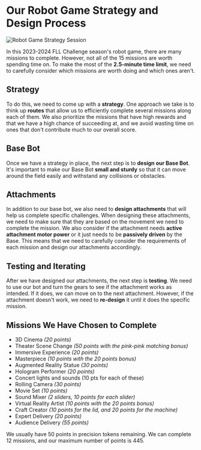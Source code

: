 # Our Robot Game Strategy and Design Process

![Robot Game Strategy Session](Media/Images/Robot-Game-Strategy-Session.jpg)

In this 2023-2024 FLL Challenge season's robot game, there are many missions to complete. However, not all of the 15 missions are worth spending time on. To make the most of the __2.5-minute time limit__, we need to carefully consider which missions are worth doing and which ones aren't.

## Strategy

To do this, we need to come up with a __strategy__. One approach we take is to think up __routes__ that allow us to efficiently complete several missions along each of them. We also prioritize the missions that have high rewards and that we have a high chance of succeeding at, and we avoid wasting time on ones that don't contribute much to our overall score.

## Base Bot

Once we have a strategy in place, the next step is to __design our Base Bot__. It's important to make our Base Bot __small and sturdy__ so that it can move around the field easily and withstand any collisions or obstacles.

## Attachments

In addition to our base bot, we also need to __design attachments__ that will help us complete specific challenges. When designing these attachments, we need to make sure that they are based on the movement we need to complete the mission. We also consider if the attachment needs __active attachment motor power__ or it just needs to be __passively driven__ by the Base. This means that we need to carefully consider the requirements of each mission and design our attachments accordingly.

## Testing and Iterating

After we have designed our attachments, the next step is __testing__. We need to use our bot and turn the gears to see if the attachment works as intended. If it does, we can move on to the next attachment. However, if the attachment doesn't work, we need to __re-design__ it until it does the specific mission.

## Missions We Have Chosen to Complete

* 3D Cinema _(20 points)_
* Theater Scene Change _(50 points with the pink-pink matching bonus)_
* Immersive Experience _(20 points)_
* Masterpiece _(10 points with the 20 points bonus)_
* Augmented Reality Statue _(30 points)_
* Hologram Performer _(20 points)_
* Concert lights and sounds (10 pts for each of these)
* Rolling Camera _(30 points)_
* Movie Set _(10 points)_
* Sound Mixer _(2 sliders, 10 points for each slider)_
* Virtual Reality Artist _(10 points with the 20 points bonus)_
* Craft Creator _(10 points for the lid, and 20 points for the machine)_
* Expert Delivery _(20 points)_
* Audience Delivery _(55 points)_

We usually have 50 points in precision tokens remaining. We can complete 12 missions, and our maximum number of points is 445.
